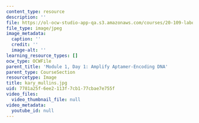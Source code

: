 ```yaml
---
content_type: resource
description: ''
file: https://ol-ocw-studio-app-qa.s3.amazonaws.com/courses/20-109-laboratory-fundamentals-in-biological-engineering-spring-2010/7781a25f6ee2113f7cb177cbae7e755f_kary_mullins.jpg
file_type: image/jpeg
image_metadata:
  caption: ''
  credit: ''
  image-alt: ''
learning_resource_types: []
ocw_type: OCWFile
parent_title: 'Module 1, Day 1: Amplify Aptamer-Encoding DNA'
parent_type: CourseSection
resourcetype: Image
title: kary_mullins.jpg
uid: 7781a25f-6ee2-113f-7cb1-77cbae7e755f
video_files:
  video_thumbnail_file: null
video_metadata:
  youtube_id: null
---
```

